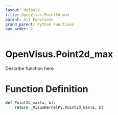 ```yaml
---
layout: default
title: OpenVisus.Point2d_max
parent: All Functions
grand_parent: Python Functions
nav_order: 2
---
```


# OpenVisus.Point2d_max

Describe function here.

# Function Definition

```python
def Point2d_max(a, b):
    return _VisusKernelPy.Point2d_max(a, b)
```